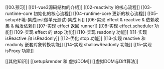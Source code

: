 [[00.预习]]
[[01-vue3源码结构的介绍]]
[[02-reactivity 的核心流程]]
[[03-runtime-core 初始化的核心流程]]
[[04-runtime-core 更新的核心流程]]
[[05-setup环境-集成jest做单元测试-集成 ts]]
[[06-实现 effect & reactive & 依赖收集 & 触发依赖]]
[[07-实现 effect 返回 runner]]
[[08-实现 effect.scheduler 功能]]
[[09-实现 effect 的 stop 功能]]
[[10-实现 readonly 功能]]
[[11-实现 isReactive 和 isReadonly]]
[[12-优化 stop 功能]]
[[13-实现 reactive 和 readonly 嵌套对象转换功能]]
[[14-实现 shallowReadonly 功能]]
[[15-实现 isProxy 功能]]

[[其他知识]]
[[setup&render 和 虚拟DOM]]
[[虚拟DOM与Diff算法]]